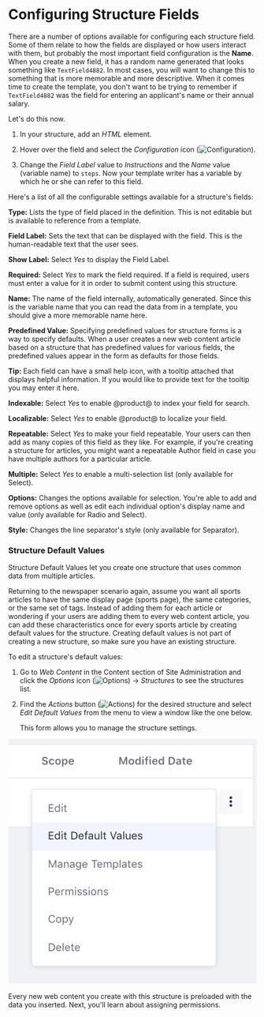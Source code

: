 # Configuring Structure Fields

There are a number of options available for configuring each structure field. 
Some of them relate to how the fields are displayed or how users interact with
them, but probably the most important field configuration is the **Name**. When
you create a new field, it has a random name generated that looks something 
like `TextField4882`. In most cases, you will want to change this to something
that is more memorable and more descriptive. When it comes time to create the
template, you don't want to be trying to remember if `TextField4882` was the 
field for entering an applicant's name or their annual salary.

Let's do this now.

1.  In your structure, add an *HTML* element.

2.  Hover over the field and select the *Configuration* icon 
    (![Configuration](../../../../../images/icon-wrench.png)).

3.  Change the *Field Label* value to *Instructions* and the *Name* value 
    (variable name) to `steps`. Now your template writer has a variable by 
    which he or she can refer to this field.

Here's a list of all the configurable settings available for a structure's
fields:

**Type:** Lists the type of field placed in the definition. This is not editable
but is available to reference from a template.

**Field Label:** Sets the text that can be displayed with the field. This is the
human-readable text that the user sees.

**Show Label:** Select *Yes* to display the Field Label.

**Required:** Select *Yes* to mark the field required. If a field is required,
users must enter a value for it in order to submit content using this structure.

**Name:** The name of the field internally, automatically generated. Since this
is the variable name that you can read the data from in a template, you should
give a more memorable name here.

**Predefined Value:** Specifying predefined values for structure forms is a way
to specify defaults. When a user creates a new web content article based on a
structure that has predefined values for various fields, the predefined values
appear in the form as defaults for those fields.

**Tip:** Each field can have a small help icon, with a tooltip attached that
displays helpful information. If you would like to provide text for the tooltip
you may enter it here.

**Indexable:** Select *Yes* to enable @product@ to index your field for search.

**Localizable:** Select *Yes* to enable @product@ to localize your field.

**Repeatable:** Select *Yes* to make your field repeatable. Your users can then
add as many copies of this field as they like. For example, if you're creating a
structure for articles, you might want a repeatable Author field in case you
have multiple authors for a particular article.

**Multiple:** Select *Yes* to enable a multi-selection list (only available for
Select).

**Options:** Changes the options available for selection. You're able to add and
remove options as well as edit each individual option's display name and value
(only available for Radio and Select).

**Style:** Changes the line separator's style (only available for Separator).

### Structure Default Values [](id=structure-default-values)

Structure Default Values let you create one structure that uses common data from
multiple articles.

Returning to the newspaper scenario again, assume you want all sports articles
to have the same display page (sports page), the same categories, or the same
set of tags. Instead of adding them for each article or wondering if your users
are adding them to every web content article, you can add these characteristics
once for every sports article by creating default values for the structure.
Creating default values is not part of creating a new structure, so make sure
you have an existing structure.

To edit a structure's default values:

1.  Go to *Web Content* in the Content section of Site Administration and click 
    the *Options* icon (![Options](../../../../../images/icon-options.png)) &rarr; 
    *Structures* to see the structures list.
    
2.  Find the *Actions* button (![Actions](../../../../../images/icon-actions.png)) 
    for the desired structure and select *Edit Default Values* from the menu to 
    view a window like the one below.

    This form allows you to manage the structure settings.

![Figure 3: You can edit default values via the *Actions* button of the Manage Structures interface.](../../../../../images/structure-actions.png)

Every new web content you create with this structure is preloaded with the
data you inserted. Next, you'll learn about assigning permissions.
